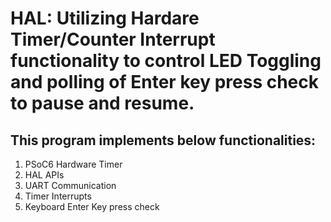 # HAL: Utilizing Hardare Timer/Counter Interrupt functionality to control LED Toggling and polling of Enter key press check to pause and resume.

## This program implements below functionalities:

1) PSoC6 Hardware Timer
2) HAL APIs
3) UART Communication
4) Timer Interrupts
5) Keyboard Enter Key press check
